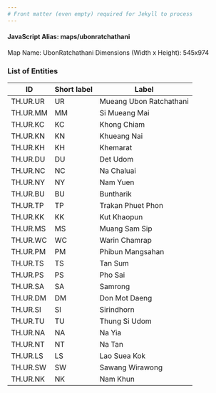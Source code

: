 ```yaml
---
# Front matter (even empty) required for Jekyll to process
---
```


#### JavaScript Alias: maps/ubonratchathani

Map Name: UbonRatchathani
Dimensions (Width x Height): 545x974

### List of Entities

| ID       | Short label | Label                   |
| -------- | ----------- | ----------------------- |
| TH.UR.UR | UR          | Mueang Ubon Ratchathani |
| TH.UR.MM | MM          | Si Mueang Mai           |
| TH.UR.KC | KC          | Khong Chiam             |
| TH.UR.KN | KN          | Khueang Nai             |
| TH.UR.KH | KH          | Khemarat                |
| TH.UR.DU | DU          | Det Udom                |
| TH.UR.NC | NC          | Na Chaluai              |
| TH.UR.NY | NY          | Nam Yuen                |
| TH.UR.BU | BU          | Buntharik               |
| TH.UR.TP | TP          | Trakan Phuet Phon       |
| TH.UR.KK | KK          | Kut Khaopun             |
| TH.UR.MS | MS          | Muang Sam Sip           |
| TH.UR.WC | WC          | Warin Chamrap           |
| TH.UR.PM | PM          | Phibun Mangsahan        |
| TH.UR.TS | TS          | Tan Sum                 |
| TH.UR.PS | PS          | Pho Sai                 |
| TH.UR.SA | SA          | Samrong                 |
| TH.UR.DM | DM          | Don Mot Daeng           |
| TH.UR.SI | SI          | Sirindhorn              |
| TH.UR.TU | TU          | Thung Si Udom           |
| TH.UR.NA | NA          | Na Yia                  |
| TH.UR.NT | NT          | Na Tan                  |
| TH.UR.LS | LS          | Lao Suea Kok            |
| TH.UR.SW | SW          | Sawang Wirawong         |
| TH.UR.NK | NK          | Nam Khun                |
